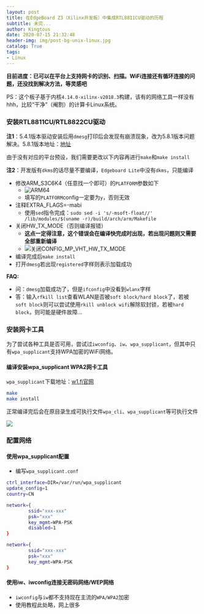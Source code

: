 ```yaml
---
layout: post
title: 在EdgeBoard Z3（Xilinx开发板）中集成RTL8811CU驱动的历程
subtitle: 未完...
author: Kingtous
date: 2020-07-15 21:32:48
header-img: img/post-bg-unix-linux.jpg
catalog: True
tags:
- Linux
---
```


**目前进度：已可以在平台上支持网卡的识别、扫描。WiFi连接还有循环连接的问题，还没找到解决方法，等灵感吧**

PS：这个板子基于内核`4.14.0-xilinx-v2018.3`构建，该有的网络工具一样没有hhh，比较“干净”（阉割）的计算卡Linux系统。

### 安装RTL8811CU/RTL8822CU驱动

**注1**：5.4.1版本驱动安装后用`dmesg`打印后会发现有崩溃现象，改为5.8.1版本问题解决。5.8.1版本地址：[地址](https://github.com/brektrou/rtl8821CU/tree/5.8.1)

由于没有对应的平台预设，我们需要更改以下内容再进行`make`和`make install`

**注2**：开发版有`dkms`的话尽量不要编译，`Edgeboard Lite`中没有`dkms`，只能编译

- 修改ARM_S3C6K4（任意找一个即可）的`PLATFORM`参数如下
    - ![ARM64](http://img.kingtous.cn/img/20200715223255.png)
    - 填写的`PLATFORM`config一定要为`y`，否则无效
- 注释EXTRA_FLAGS=-mabi
    - 使用`sed`指令完成：`sudo sed -i 's/-msoft-float//' /lib/modules/$(uname -r)/build/arch/arm/Makefile`
- 关闭HW_TX_MODE（否则编译报错）
    - **这点一定得注意，这个错误会在编译快完成时出现，若出现问题则又需要全部重新编译**
    - ![关闭CONFIG_MP_VHT_HW_TX_MODE](http://img.kingtous.cn/img/20200715222938.png)
- 编译完成后`make install`
- 打开`dmesg`若出现`registered`字样则表示加载成功

**FAQ:**

- 问：`dmesg`加载成功了，但是`ifconfig`中没看到`wlanx`字样
- 答：输入`rfkill list`查看WLAN是否被`soft block/hard block`了，若被`soft block`则可以尝试使用`rkill unblock wifi`解除软封锁，若被`hard block`，则可能是硬件故障...

### 安装网卡工具

为了尝试各种工具是否可用，尝试过`iwconfig`、`iw`、`wpa_supplicant`，但其中只有`wpa_supplicant`支持WPA加密的WiFi网络。

#### 编译安装wpa_supplicant WPA2网卡工具

`wpa_supplicant`下载地址：[w1.fi官网](http://w1.fi/wpa_supplicant/)

```bash
make
make install
```

正常编译完后会在原目录生成可执行文件`wpa_cli`、`wpa_supplicant`等可执行文件

![](http://img.kingtous.cn/img/20200717220521.png)

### 配置网络

#### 使用wpa_supplicant配置

- 编写`wpa_supplicant.conf`

```bash
ctrl_interface=DIR=/var/run/wpa_supplicant
update_config=1
country=CN

network={
        ssid="xxx-xxx"
        psk="xxx"
        key_mgmt=WPA-PSK
        disabled=1
}

network={
        ssid="xxx-xxx"
        psk="xxx"
        key_mgmt=WPA-PSK
}

```

#### 使用iw、iwconfig连接无密码网络/WEP网络

- `iwconfig`与`iw`都不支持现在主流的`WPA/WPA2`加密
- 使用教程此处略，网上很多